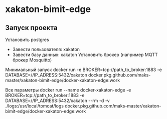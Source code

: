 # xakaton-bimit-edge

## Запуск проекта

Установить postgres
 - Завести пользователя: xakaton
 - Завести базу данных: xakaton
Установить брокер (например MQTT брокер Mosquitto)

Минимальный запуск
docker run -e BROKER=tcp://path_to_broker:1883 -e DATABASE=//IP_ADRESS:5432/xakaton  docker.pkg.github.com/maks-master/xakaton-bimit-edge/docker-xakaton-edge:work

Все параметры
docker run --name docker-xakaton-edge -e BROKER=tcp://path_to_broker:1883 -e DATABASE=//IP_ADRESS:5432/xakaton --rm -d -v ./logs:/usr/local/tomcat/logs  docker.pkg.github.com/maks-master/xakaton-bimit-edge/docker-xakaton-edge:work


